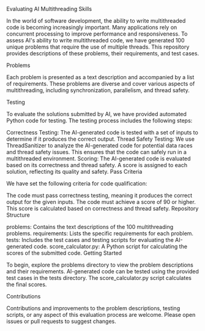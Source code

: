 Evaluating AI Multithreading Skills

In the world of software development, the ability to write multithreaded code is becoming increasingly important. Many applications rely on concurrent processing to improve performance and responsiveness. To assess AI's ability to write multithreaded code, we have generated 100 unique problems that require the use of multiple threads. This repository provides descriptions of these problems, their requirements, and test cases.

Problems

Each problem is presented as a text description and accompanied by a list of requirements. These problems are diverse and cover various aspects of multithreading, including synchronization, parallelism, and thread safety.

Testing

To evaluate the solutions submitted by AI, we have provided automated Python code for testing. The testing process includes the following steps:

Correctness Testing: The AI-generated code is tested with a set of inputs to determine if it produces the correct output.
Thread Safety Testing: We use ThreadSanitizer to analyze the AI-generated code for potential data races and thread safety issues. This ensures that the code can safely run in a multithreaded environment.
Scoring: The AI-generated code is evaluated based on its correctness and thread safety. A score is assigned to each solution, reflecting its quality and safety.
Pass Criteria

We have set the following criteria for code qualification:

The code must pass correctness testing, meaning it produces the correct output for the given inputs.
The code must achieve a score of 90 or higher. This score is calculated based on correctness and thread safety.
Repository Structure

problems: Contains the text descriptions of the 100 multithreading problems.
requirements: Lists the specific requirements for each problem.
tests: Includes the test cases and testing scripts for evaluating the AI-generated code.
score_calculator.py: A Python script for calculating the scores of the submitted code.
Getting Started

To begin, explore the problems directory to view the problem descriptions and their requirements. AI-generated code can be tested using the provided test cases in the tests directory. The score_calculator.py script calculates the final scores.

Contributions

Contributions and improvements to the problem descriptions, testing scripts, or any aspect of this evaluation process are welcome. Please open issues or pull requests to suggest changes.
